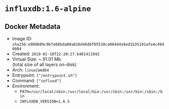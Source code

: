# `influxdb:1.6-alpine`

## Docker Metadata

- Image ID: `sha256:e989689c9bfe08bda00a816d46d6f05538ca004d4a9ed1b35191afe4c49d6604`
- Created: `2019-01-10T22:20:27.648141194Z`
- Virtual Size: ~ 91.01 Mb  
  (total size of all layers on-disk)
- Arch: `linux`/`amd64`
- Entrypoint: `["/entrypoint.sh"]`
- Command: `["influxd"]`
- Environment:
  - `PATH=/usr/local/sbin:/usr/local/bin:/usr/sbin:/usr/bin:/sbin:/bin`
  - `INFLUXDB_VERSION=1.6.5`
